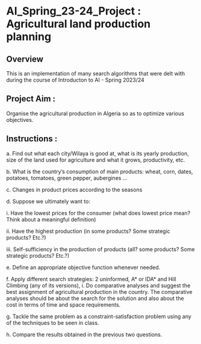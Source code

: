 # AI_Spring_23-24_Project : Agricultural land production planning

## Overview 
This is an implementation of many search algorithms that were delt with during the course of Introducton to AI - Spring 2023/24

## Project Aim :
Organise the agricultural production in Algeria so as to optimize various objectives.

## Instructions :
a. Find out what each city/Wilaya is good at, what is its yearly production, size of the land used
  for agriculture and what it grows, productivity, etc.

b. What is the country’s consumption of main products: wheat, corn, dates, potatoes, tomatoes,
  green pepper, aubergines ...  

c. Changes in product prices according to the seasons

d. Suppose we ultimately want to:

  i. Have the lowest prices for the consumer (what does lowest price mean? Think about a
    meaningful definition)
    
  ii. Have the highest production (in some products? Some strategic products? Etc.?)
  
  iii. Self-sufficiency in the production of products (all? some products? Some strategic
    products? Etc.?)
    
  e. Define an appropriate objective function whenever needed.
  
  f. Apply different search strategies: 2 uninformed, A* or IDA* and Hill Climbing (any of its
    versions),
  i. Do comparative analyses and suggest the best assignment of agricultural production in the
    country. The comparative analyses should be about the search for the solution and also about
    the cost in terms of time and space requirements.

  g. Tackle the same problem as a constraint-satisfaction problem using any of the techniques to be
    seen in class.
  
  h. Compare the results obtained in the previous two questions.
